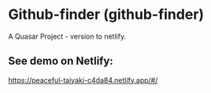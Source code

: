 # Github-finder (github-finder)

A Quasar Project - version to netlify.

## See demo on Netlify: 

https://peaceful-taiyaki-c4da84.netlify.app/#/
